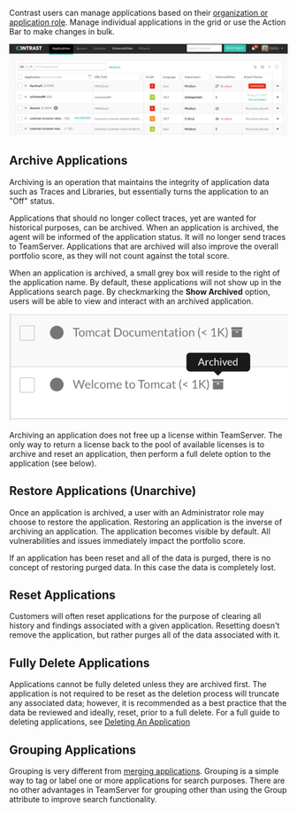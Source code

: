 <!--
title: "Managing Applications"
description: "Overview of the core operations for an application from the action bar."
tags: "user TeamServer application manage archiving restoring resetting deleting"
-->

Contrast users can manage applications based on their [organization or application role](admin-manageorgsroleperm.html#roles). Manage individual applications in the grid or use the Action Bar to make changes in bulk. 

<a href="assets/images/Applications-page.png" rel="lightbox" title="Applications page"><img class="thumbnail" src="assets/images/Applications-page.png"/></a>

## Archive Applications

Archiving is an operation that maintains the integrity of application data such as Traces and Libraries, but essentially turns the application to an "Off" status.

Applications that should no longer collect traces, yet are wanted for historical purposes, can be archived. When an application is archived, the agent will be informed of the application status. It will no longer send traces to TeamServer. Applications that are archived will also improve the overall portfolio score, as they will not count against the total score. 

When an application is archived, a small grey box will reside to the right of the application name. By default, these applications will not show up in the Applications search page. By checkmarking the **Show Archived** option, users will be able to view and interact with an archived application.

<a href="assets/images/Archived_App.png" rel="lightbox" title="Example Archived Application"><img class="thumbnail" src="assets/images/Archived_App.png"/></a>

Archiving an application does not free up a license within TeamServer. The only way to return a license back to the pool of available licenses is to archive and reset an application, then perform a full delete option to the application (see below).

## Restore Applications (Unarchive)
Once an application is archived, a user with an Administrator role may choose to restore the application. Restoring an application is the inverse of archiving an application. The application becomes visible by default. All vulnerabilities and issues immediately impact the portfolio score.

If an application has been reset and all of the data is purged, there is no concept of restoring purged data. In this case the data is completely lost.

## Reset Applications
Customers will often reset applications for the purpose of clearing all history and findings associated with a given application. Resetting doesn't remove the application, but rather purges all of the data associated with it.

## Fully Delete Applications 
Applications cannot be fully deleted unless they are archived first. The application is not required to be reset as the deletion process will truncate any associated data; however, it is recommended as a best practice that the data be reviewed and ideally, reset, prior to a full delete. For a full guide to deleting applications, see [Deleting An Application](user-appsmanage.html#delete)

## Grouping Applications
Grouping is very different from [merging applications](user-appsmanage.html#merge). Grouping is a simple way to tag or label one or more applications for search purposes. There are no other advantages in TeamServer for grouping other than using the Group attribute to improve search functionality.
